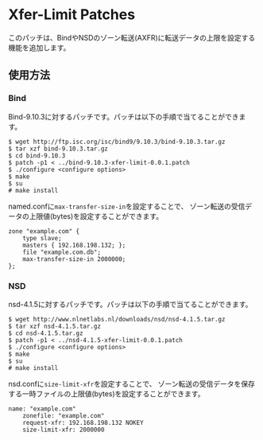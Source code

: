 # Xfer-Limit Patches

このパッチは、BindやNSDのゾーン転送(AXFR)に転送データの上限を設定する機能を追加します。

## 使用方法

### Bind

Bind-9.10.3に対するパッチです。パッチは以下の手順で当てることができます。

    $ wget http://ftp.isc.org/isc/bind9/9.10.3/bind-9.10.3.tar.gz
    $ tar xzf bind-9.10.3.tar.gz
    $ cd bind-9.10.3
    $ patch -p1 < ../bind-9.10.3-xfer-limit-0.0.1.patch
    $ ./configure <configure options>
    $ make
    $ su
    # make install

named.confに`max-transfer-size-in`を設定することで、
ゾーン転送の受信データの上限値(bytes)を設定することができます。

    zone "example.com" {
        type slave;
        masters { 192.168.198.132; };
        file "example.com.db";
        max-transfer-size-in 2000000;
    };

### NSD

nsd-4.1.5に対するパッチです。パッチは以下の手順で当てることができます。

    $ wget http://www.nlnetlabs.nl/downloads/nsd/nsd-4.1.5.tar.gz
    $ tar xzf nsd-4.1.5.tar.gz
    $ cd nsd-4.1.5.tar.gz
    $ patch -p1 < ../nsd-4.1.5-xfer-limit-0.0.1.patch
    $ ./configure <configure options>
    $ make
    $ su
    # make install

nsd.confに`size-limit-xfr`を設定することで、
ゾーン転送の受信データを保存する一時ファイルの上限値(bytes)を設定することができます。

    name: "example.com"
        zonefile: "example.com"
        request-xfr: 192.168.198.132 NOKEY
        size-limit-xfr: 2000000

